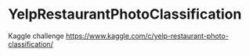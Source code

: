 # YelpRestaurantPhotoClassification
Kaggle challenge https://www.kaggle.com/c/yelp-restaurant-photo-classification/
